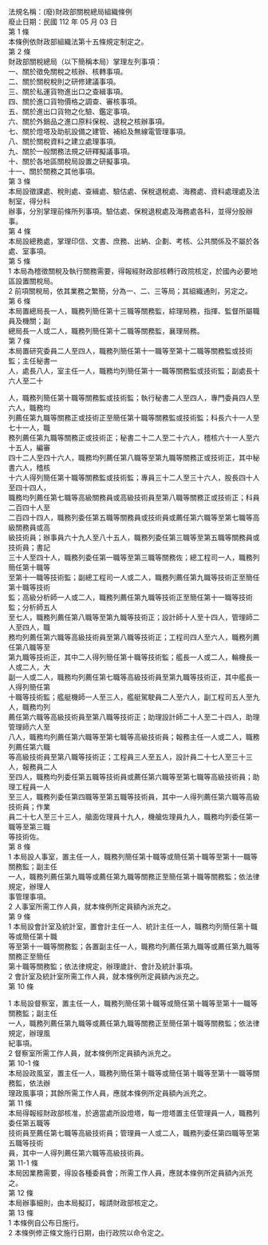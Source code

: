 法規名稱：(廢)財政部關稅總局組織條例  
廢止日期：民國 112 年 05 月 03 日  
第 1 條  
本條例依財政部組織法第十五條規定制定之。  
第 2 條  
財政部關稅總局（以下簡稱本局）掌理左列事項：  
一、關於徵免關稅之核辦、核轉事項。  
二、關於關稅稅則之研修建議事項。  
三、關於私運貨物進出口之查緝事項。  
四、關於進口貨物價格之調查、審核事項。  
五、關於進出口貨物之化驗、鑑定事項。  
六、關於外銷品之進口原料保稅、退稅之核辦事項。  
七、關於燈塔及助航設備之建管、補給及無線電管理事項。  
八、關於關稅資料之建立處理事項。  
九、關於一般關務法規之研釋擬議事項。  
十、關於各地區關稅局設置之研擬事項。  
十一、關於關務之其他事項。  
第 3 條  
本局設徵課處、稅則處、查緝處、驗估處、保稅退稅處、海務處、資料處理處及法制室，得分科  
辦事，分別掌理前條所列事項。驗估處、保稅退稅處及海務處各科，並得分股辦事。  
第 4 條  
本局設總務處，掌理印信、文書、庶務、出納、企劃、考核、公共關係及不屬於各處、室事項。  
第 5 條  
1 本局為稽徵關稅及執行關務需要，得報經財政部核轉行政院核定，於國內必要地區設置關稅局。  
2 前項關稅局，依其業務之繁簡，分為一、二、三等局；其組織通則，另定之。  
第 6 條  
本局置總局長一人，職務列簡任第十三職等關務監，綜理局務，指揮、監督所屬職員及機關；副  
總局長一人或二人，職務列簡任第十二職等關務監，襄理局務。  
第 7 條  
本局置研究委員二人至四人，職務列簡任第十一職等至第十二職等關務監或技術監；主任秘書一  
人，處長八人，室主任一人，職務均列簡任第十一職等關務監或技術監；副處長十六人至二十  


人，職務列簡任第十職等關務監或技術監；執行秘書二人至四人，專門委員四人至六人，職務均  
列薦任第九職等關務正或技術正至簡任第十職等關務監或技術監；科長六十一人至七十一人，職  
務列薦任第九職等關務正或技術正；秘書二十二人至二十六人，稽核六十一人至六十五人，編審  
四十二人至四十六人，職務均列薦任第八職等至第九職等關務正或技術正，其中秘書六人，稽核  
十六人得列簡任第十職等關務監或技術監；專員三十二人至三十六人，股長四十人至四十四人，  
職務均列薦任第七職等高級關務員或高級技術員至第八職等關務正或技術正；科員二百四十人至  
二百四十四人，職務列委任第五職等關務員或技術員或薦任第六職等至第七職等高級關務員或高  
級技術員；辦事員六十九人至八十五人，職務列委任第三職等至第五職等關務員或技術員；書記  
三十人至四十人，職務列委任第一職等至第三職等關務佐；總工程司一人，職務列簡任第十職等  
至第十一職等技術監；副總工程司一人或二人，職務列薦任第九職等技術正至簡任第十職等技術  
監；高級分析師一人或二人，職務列薦任第九職等技術正至簡任第十一職等技術監；分析師五人  
至七人，職務列薦任第八職等至第九職等技術正；設計師十人至十四人，管理師二人至四人，職  
務均列薦任第六職等高級技術員至第八職等技術正；工程司四人至六人，職務列薦任第八職等至  
第九職等技術正，其中二人得列簡任第十職等技術監；艦長一人或二人，輪機長一人或二人，大  
副一人或二人，職務均列薦任第七職等高級技術員至第九職等技術正，其中艦長一人得列簡任第  
十職等技術監；艦艇機師一人至三人，艦艇駕駛員二人至六人，副工程司五人至九人，職務均列  
薦任第六職等高級技術員至第八職等技術正；助理設計師二十人至二十四人，助理管理師六人至  
八人，職務均列薦任第六職等至第七職等高級技術員；報務主任一人或二人，職務列薦任第六職  
等高級技術員至第八職等技術正；工程員三人至五人，設計員二十七人至三十三人，報務員二人  
至四人，職務均列委任第五職等技術員或薦任第六職等至第七職等高級技術員；助理工程員一人  
至三人，職務列委任第四職等至第五職等技術員，其中一人得列薦任第六職等高級技術員；作業  
員二十七人至三十三人，艙面佐理員十九人，機艙佐理員九人，職務均列委任第一職等至第三職  
等技術佐。  
第 8 條  
1 本局設人事室，置主任一人，職務列簡任第十職等或簡任第十職等至第十一職等關務監；副主任  
一人，職務列薦任第九職等或薦任第九職等關務正至簡任第十職等關務監；依法律規定，辦理人  
事管理事項。  
2 人事室所需工作人員，就本條例所定員額內派充之。  
第 9 條  
1 本局設會計室及統計室，置會計主任一人、統計主任一人，職務均列簡任第十職等或簡任第十職  
等至第十一職等關務監；各置副主任一人，職務均列薦任第九職等或薦任第九職等關務正至簡任  
第十職等關務監；依法律規定，辦理歲計、會計及統計事項。  
2 會計室及統計室所需工作人員，就本條例所定員額內派充之。  
第 10 條  


1 本局設督察室，置主任一人，職務列簡任第十職等或簡任第十職等至第十一職等關務監；副主任  
一人，職務列薦任第九職等或薦任第九職等關務正至簡任第十職等關務監；依法律規定，辦理風  
紀事項。  
2 督察室所需工作人員，就本條例所定員額內派充之。  
第 10-1 條  
本局設政風室，置主任一人，職務列簡任第十職等或簡任第十職等至第十一職等關務監，依法辦  
理政風事項；其餘所需工作人員，應就本條例所定員額內派充之。  
第 11 條  
本局得報經財政部核准，於適當處所設燈塔，每一燈塔置主任管理員一人，職務列委任第五職等  
技術員至薦任第七職等高級技術員；管理員一人或二人，職務列委任第四職等至第五職等技術  
員，其中一人得列薦任第六職等高級技術員。  
第 11-1 條  
本局因業務需要，得設各種委員會；所需工作人員，應就本條例所定員額內派充之。  
第 12 條  
本局辦事細則，由本局擬訂，報請財政部核定之。  
第 13 條  
1 本條例自公布日施行。  
2 本條例修正條文施行日期，由行政院以命令定之。  


